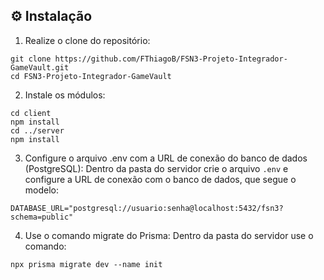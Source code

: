 ## ⚙️ Instalação

1. Realize o clone do repositório:
```
git clone https://github.com/FThiagoB/FSN3-Projeto-Integrador-GameVault.git
cd FSN3-Projeto-Integrador-GameVault
```

2. Instale os módulos:
```
cd client
npm install
cd ../server
npm install
```

3. Configure o arquivo .env com a URL de conexão do banco de dados (PostgreSQL):
Dentro da pasta do servidor crie o arquivo `.env` e configure a URL de conexão com o banco de dados, que segue o modelo:

```
DATABASE_URL="postgresql://usuario:senha@localhost:5432/fsn3?schema=public"
```

4. Use o comando migrate do Prisma:
Dentro da pasta do servidor use o comando:

```
npx prisma migrate dev --name init
```